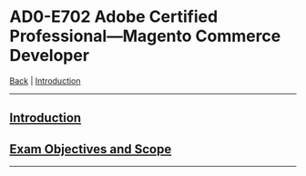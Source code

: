 # AD0-E702 Adobe Certified Professional—Magento Commerce Developer

[Back](../) | [Introduction](./introduction.md)

-----


## [Introduction](./introduction.md)

## [Exam Objectives and Scope](./content.md)


------

[^1]:https://spark.adobe.com/page/ClHLYMaUjTUfa/?page-mode=static

